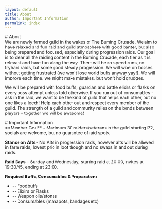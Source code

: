 ```yaml
---
layout: default
title: About
author: Important Information
permalink: index
---
```

<div class="container-two">

<div class="container-two-header" markdown="1">
# About
</div>

<div class="container-two-body" markdown="1">
We are newly formed guild in the wakes of The Burning Crusade. We aim to have relaxed and fun raid and guild atmosphere with good banter, but also being prepared and focused, especially during progression raids. Our goal is to clear all the raiding content in the Burning Crusade, each tier as it is relevant and have fun along the way. There will be no speed-runs, no tryhard raids, but some good steady progression. We will wipe on bosses without getting frustrated (we won't lose world buffs anyway yay!). We will improve each time, we might make mistakes, but won’t hold grudges.

We will be prepared with food buffs, guardian and battle elixirs or flasks on every boss attempt unless told otherwise. If you run out of consumables - ask in the raid, we want to be the kind of guild that helps each other, but no one likes a leech! Help each other out and respect every member of the guild. The strength of a guild and community relies on the bonds between players – together we will be awesome!
</div>
</div>

<div class="container-two" markdown="1">

<div class="container-two-header" markdown="1">
# Important Information
</div>

<div class="container-two-body" markdown="1">
**Member Goal** - Maximum 30 raiders/veterans in the guild starting P2, socials are welcome, but no guarantee of raid spots.

**Stance on Alts** - No Alts in progression raids, however alts will be allowed in farm raids, lowest prio in loot though and no swaps in and out during raids.

**Raid Days** - Sunday and Wednesday, starting raid at 20:00, invites at 19:30/45, ending at 23:00.

**Required Buffs, Consumables & Preparation:**
- -- Foodbuffs 
- -- Elixirs or Flasks
- -- Weapon oils/stones 
- -- Consumables (manapots, bandages etc)
</div>
</div>